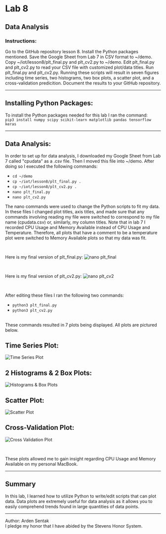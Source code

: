 # Lab 8
## Data Analysis 
### Instructions: 
Go to the GitHub repository lesson 8. Install the Python packages mentioned. Save the Google Sheet from
Lab 7 in CSV format to ~/demo. Copy ~/iot/lesson8/plt_final.py and plt_cv2.py to ~/demo. Edit plt_final.py and plt_cv2.py to read your CSV file with customized plot/data titles. Run plt_final.py and plt_cv2.py. Running these scripts will result in seven figures including time series, two histograms, two box plots, a scatter plot, and a cross-validation predicition. Document the results to your GitHub repository. 

--- 
## Installing Python Packages:
To install the Python packages needed for this lab I ran the command: </br>
`pip3 install numpy scipy scikit-learn matplotlib pandas tensorflow keras`

---
## Data Analysis: 
In order to set up for data analysis, I downloaded my Google Sheet from Lab 7 called "cpudata" as a .csv file. Then I moved this file into ~/demo. After doing so I executed the following commands:
- `cd ~/demo`
- `cp ~/iot/lesson8/plt_final.py .`
- `cp ~/iot/lesson8/plt_cv2.py .`
- `nano plt_final.py`
- `nano plt_cv2.py`

The nano commands were used to change the Python scripts to fit my data. In these files I changed plot titles, axis titles, and made sure that any commands involving reading my file were switched to correspond to my file name (cpudata.csv) or, similarly, my column titles. Note that in lab 7 I recorded CPU Usage and Memory Available instead of CPU Usage and Temperature. Therefore, all plots that have a comment to be a temperature plot were switched to Memory Available plots so that my data was fit. 

</br> 

Here is my final version of plt_final.py:
![nano plt_final](https://github.com/ardensentak/CPE322/blob/main/Labs/Lab8/Lab8images/lab8pltfinalss.png)


</br> 

Here is my final version of plt_cv2.py:
![nano plt_cv2](https://github.com/ardensentak/CPE322/blob/main/Labs/Lab8/Lab8images/lab8cv2ss.png)

</br> 

After editing these files I ran the following two commands: 
- `python3 plt_final.py`
- `python3 plt_cv2.py`

</br>
These commands resulted in 7 plots being displayed. All plots are pictured below.

## Time Series Plot: 
![Time Series Plot](https://github.com/ardensentak/CPE322/blob/main/Labs/Lab8/Lab8images/lab8timeseries.png)

## 2 Histograms & 2 Box Plots:
![Histograms & Box Plots](https://github.com/ardensentak/CPE322/blob/main/Labs/Lab8/Lab8images/lab84plots.png)
## Scatter Plot: 
![Scatter Plot](https://github.com/ardensentak/CPE322/blob/main/Labs/Lab8/Lab8images/lab8scatter.png)
## Cross-Validation Plot: 
![Cross Validation Plot](https://github.com/ardensentak/CPE322/blob/main/Labs/Lab8/Lab8images/lab8crossvalidation.png)

</br>

These plots allowed me to gain insight regarding CPU Usage and Memory Available on my personal MacBook. 

--- 
## Summary

In this lab, I learned how to utilize Python to write/edit scripts that can plot data. Data plots are extremely useful for data analysis as it allows you to easily comprehend trends found in large quantities of data points. 

---
Author: Arden Sentak </br>
I pledge my honor that I have abided by the Stevens Honor System.
